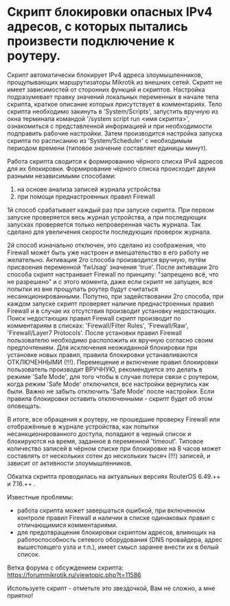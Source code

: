 # Cкрипт блокировки опасных IPv4 адресов, с которых пытались произвести подключение к роутеру.

Скрипт автоматически блокирует IPv4 адреса злоумышленников, прощупывающих маршрутизаторы Mikrotik из внешних сетей. Скрипт не имеет зависимостей от сторонних функций и скриптов. Настройка подразумевает правку значений локальных переменных в начале тела скрипта, краткое описание которых присутствует в комментариях. Тело скрипта необходимо закинуть в 'System/Scripts', запустить вручную из окна терминала командой '/system script run <имя скрипта>', ознакомиться с представленной информацией и при необходимости подправить рабочие настройки. Затем производится настройка запуска скрипта по расписанию из 'System/Scheduler' с необходимым периодом времени (типовое значение составляет единицы минут).

Работа скрипта сводится к формированию чёрного списка IPv4 адресов для их блокировки.
Формирование чёрного списка происходит двумя разными независимыми способами:
  1. на основе анализа записей журнала устройства
  2. при помощи преднастроенных правил Firewall

1й способ срабатывает каждый раз при запуске скрипта. При первом запуске проверяется весь журнал устройства, а при последующих запусках проверяется только непроверенная часть журнала. Так сделано для увеличения скорости последующих проверок журнала. 

2й способ изначально отключен, это сделано из соображения, что Firewall может быть уже настроен и вмешательство в его работу не желательно.
Активация 2го способа производится вручную, путём присвоения переменной 'fwUsag' значения 'true'.
После активации 2го способа скрипт настраивает Firewall по принципу: "запрещено всё, что не разрешено" и с этого момента, даже если скрипт не запущен, все попытки из вне прощупать роутер будут считаться несанкционированными.
Попутно, при задействовании 2го способа, при каждом запуске скрипт проверяет наличие преднастроенных правил Firewall и в случае их отсутствия производит установку недостающих. Поиск недостающих правил Firewall скрипт производит по комментариям в списках: 'Firewall/Filter Rules', 'Firewall/Raw', 'Firewall/Layer7 Protocols'. После установки правил Firewall пользователю необходимо расположить их вручную согласно своим предпочтениям. Для исключения неожиданной блокировки при установке новых правил, правила блокировки устанавливаются ОТКЛЮЧЕННЫМИ (!!!). Перемещение и включение правил блокировки пользователь производит ВРУЧНУЮ, рекомендуется это делать в режиме 'Safe Mode', для того чтобы в случае потери связи с роутером, когда режим 'Safe Mode' отключился, все настройки вернулись как были. Важно не забыть отключить 'Safe Mode' после настройки. Если правила блокировки оставить отключенными - скрипт будет об этом оповещать.

В итоге, все обращения к роутеру, не прошедшие проверку Firewall или отображённые в журнале устройства, как попытки несанкционированного доступа, попадают в черный список и блокируются на время, заданное в переменной 'timeout'. Типовое количество записей в чёрном списке при блокировке на 8 часов может составлять от нескольких сотен до нескольких тысяч (!!!) записей, и зависит от активности злоумышленников.

Обкатка скрипта проводилась на актуальных версиях RouterOS 6.49.++ и 7.16.++ .

Известные проблемы:
* работа скрипта может завершаться ошибкой, при включенном контроле правил Firewall и наличии в списке одинаковых правил с отличающимися комментариями.
* для предотвращения блокировки скриптом адресов, влияющих на работоспособность сетевого оборудования (DNS провайдера, адрес вышестоящего узла и т.п.), имеет смысл заранее внести их в белый список.

Ветка форума с обсуждением скрипта: https://forummikrotik.ru/viewtopic.php?t=11586

Используете скрипт - отметьте это звездочкой, Вам не сложно, а мне приятно!

